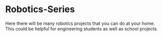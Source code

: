 # Robotics-Series
Here there will be many robotics projects that you can do at your home. This could be helpful for engineering students as well as school projects.
